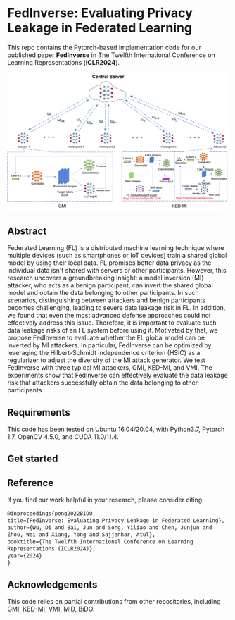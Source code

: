 # FedInverse: Evaluating Privacy Leakage in Federated Learning
This repo contains the Pytorch-based implementation code for our published paper **FedInverse** in The Twelfth International Conference on Learning Representations (**ICLR2024**).

![FedInverse Example.png](https://github.com/Jun-B0518/FedInverse/blob/main/FedInverse%20Framework.png)
## Abstract
Federated Learning (FL) is a distributed machine learning technique where multiple devices (such as smartphones or IoT devices) train a shared global model by using their local data. FL promises better data privacy as the individual data isn't shared with servers or other participants. However, this research uncovers a groundbreaking insight: a model inversion (MI) attacker, who acts as a benign participant, can invert the shared global model and obtain the data belonging to other participants. In such scenarios, distinguishing between attackers and benign participants becomes challenging, leading to severe data leakage risk in FL. In addition, we found that even the most advanced defense approaches could not effectively address this issue. Therefore, it is important to evaluate such data leakage risks of an FL system before using it. Motivated by that, we propose FedInverse to evaluate whether the FL global model can be inverted by MI attackers. In particular, FedInverse can be optimized by leveraging the Hilbert-Schmidt independence criterion (HSIC) as a regularizer to adjust the diversity of the MI attack generator. We test FedInverse with three typical MI attackers, GMI, KED-MI, and VMI. The experiments show that FedInverse can effectively evaluate the data leakage risk that attackers successfully obtain the data belonging to other participants.
## Requirements
This code has been tested on Ubuntu 16.04/20.04, with Python3.7, Pytorch 1.7, OpenCV 4.5.0, and CUDA 11.0/11.4.
## Get started
## Reference
If you find our work helpful in your research, please consider citing:
```
@inproceedings{peng2022BiDO,
title={FedInverse: Evaluating Privacy Leakage in Federated Learning},
author={Wu, Di and Bai, Jun and Song, Yiliao and Chen, Junjun and Zhou, Wei and Xiang, Yong and Sajjanhar, Atul},
booktitle={The Twelfth International Conference on Learning Representations (ICLR2024)},
year={2024}
}
```
## Acknowledgements
This code relies on partial contributions from other repositories, including [GMI](https://arxiv.org/abs/1911.07135), [KED-MI](https://arxiv.org/abs/2010.04092), [VMI](https://arxiv.org/abs/2201.10787), [MID](https://arxiv.org/abs/2009.05241), [BiDO](https://arxiv.org/abs/2206.05483).



